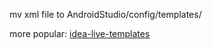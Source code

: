 mv xml file to AndroidStudio/config/templates/


more popular: [idea-live-templates](https://github.com/keyboardsurfer/idea-live-templates)

